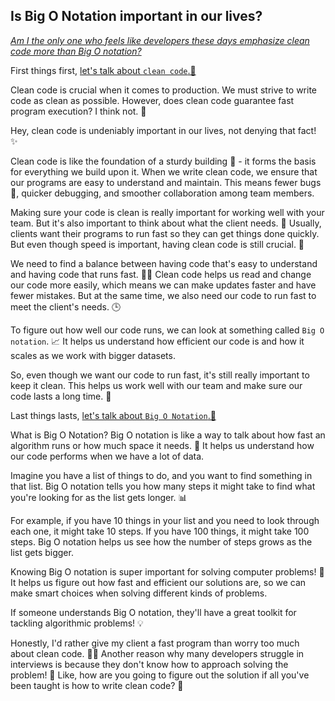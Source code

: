 ## Is Big O Notation important in our lives?

<ins>_Am I the only one who feels like developers these days emphasize clean code more than Big O notation?_</ins>

First things first, <ins>let's talk about `clean code`.🌟</ins>

Clean code is crucial when it comes to production. We must strive to write code as clean as possible. However, does clean code guarantee fast program execution? I think not. 🤔

Hey, clean code is undeniably important in our lives, not denying that fact! ✨

Clean code is like the foundation of a sturdy building 🏢 - it forms the basis for everything we build upon it. When we write clean code, we ensure that our programs are easy to understand and maintain. This means fewer bugs 🐛, quicker debugging, and smoother collaboration among team members.

Making sure your code is clean is really important for working well with your team. But it's also important to think about what the client needs. 🤝 Usually, clients want their programs to run fast so they can get things done quickly. But even though speed is important, having clean code is still crucial. 🚀

We need to find a balance between having code that's easy to understand and having code that runs fast. 🧹💨 Clean code helps us read and change our code more easily, which means we can make updates faster and have fewer mistakes. But at the same time, we also need our code to run fast to meet the client's needs. 🕒

To figure out how well our code runs, we can look at something called `Big O notation`. 📈 It helps us understand how efficient our code is and how it scales as we work with bigger datasets.

So, even though we want our code to run fast, it's still really important to keep it clean. This helps us work well with our team and make sure our code lasts a long time. 🌟


Last things lasts, <ins>let's talk about `Big O Notation`.🌟</ins>

What is Big O Notation? Big O notation is like a way to talk about how fast an algorithm runs or how much space it needs. 🚀 It helps us understand how our code performs when we have a lot of data.

Imagine you have a list of things to do, and you want to find something in that list. Big O notation tells you how many steps it might take to find what you're looking for as the list gets longer. 📊

For example, if you have 10 things in your list and you need to look through each one, it might take 10 steps. If you have 100 things, it might take 100 steps. Big O notation helps us see how the number of steps grows as the list gets bigger.

Knowing Big O notation is super important for solving computer problems! 🌟 It helps us figure out how fast and efficient our solutions are, so we can make smart choices when solving different kinds of problems.

If someone understands Big O notation, they'll have a great toolkit for tackling algorithmic problems! 💡

Honestly, I'd rather give my client a fast program than worry too much about clean code. 🏃‍♂️ Another reason why many developers struggle in interviews is because they don't know how to approach solving the problem! 🤔 Like, how are you going to figure out the solution if all you've been taught is how to write clean code? 📝
